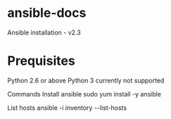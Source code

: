 # ansible-docs
Ansible installation - v2.3

# Prequisites
Python 2.6 or above
Python 3 currently not supported

Commands
Install ansible
sudo yum install -y ansible

List hosts
ansible -i inventory --list-hosts

